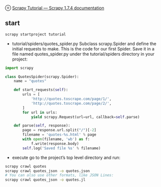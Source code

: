 ⊕ [Scrapy Tutorial — Scrapy 1.7.4 documentation](https://docs.scrapy.org/en/latest/intro/tutorial.html)

## start
```sh
scrapy startproject tutorial
```

+ tutorial/spiders/quotes_spider.py
    Subclass scrapy.Spider and define the initial requests to make.
    This is the code for our first Spider. Save it in a file named quotes_spider.py under the tutorial/spiders directory in your project:

```python
import scrapy

class QuotesSpider(scrapy.Spider):
    name = "quotes"

    def start_requests(self):
        urls = [
            'http://quotes.toscrape.com/page/1/',
            'http://quotes.toscrape.com/page/2/',
        ]
        for url in urls:
            yield scrapy.Request(url=url, callback=self.parse)

    def parse(self, response):
        page = response.url.split("/")[-2]
        filename = 'quotes-%s.html' % page
        with open(filename, 'wb') as f:
            f.write(response.body)
        self.log('Saved file %s' % filename)
```

+ execute
    go to the project’s top level directory and run:

```sh
scrapy crawl quotes
scrapy crawl quotes_json -o quotes.json
# You can also use other formats, like JSON Lines:
scrapy crawl quotes_json -o quotes.jl
```



